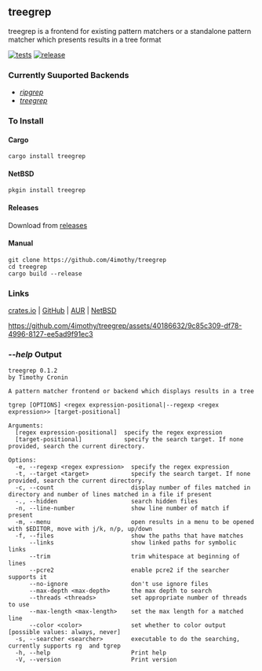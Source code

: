 ## treegrep

treegrep is a frontend for existing pattern matchers or a standalone pattern matcher which presents results in a tree format

[![tests](https://github.com/4imothy/treegrep/actions/workflows/ci.yml/badge.svg)](https://github.com/4imothy/treegrep/actions)
[![release](https://github.com/4imothy/treegrep/actions/workflows/cr.yml/badge.svg)](https://github.com/4imothy/treegrep/actions)

### Currently Suuported Backends
- *[ripgrep](https://github.com/BurntSushi/ripgrep)*
- *[treegrep](https://github.com/4imothy/treegrep)*

### To Install

#### Cargo
```
cargo install treegrep
```

#### NetBSD
```
pkgin install treegrep
```

#### Releases
Download from [releases](https://github.com/4imothy/treegrep/releases/)

#### Manual
```
git clone https://github.com/4imothy/treegrep
cd treegrep
cargo build --release
```

### Links
[crates.io](https://crates.io/crates/treegrep) | [GitHub](https://github.com/4imothy/treegrep) | [AUR](https://aur.archlinux.org/packages/treegrep-bin) | [NetBSD](https://mail-index.netbsd.org/pkgsrc-changes/2024/01/11/msg290674.html)


https://github.com/4imothy/treegrep/assets/40186632/9c85c309-df78-4996-8127-ee5ad9f91ec3


### *--help* Output
```
treegrep 0.1.2
by Timothy Cronin

A pattern matcher frontend or backend which displays results in a tree

tgrep [OPTIONS] <regex expression-positional|--regexp <regex expression>> [target-positional]

Arguments:
  [regex expression-positional]  specify the regex expression
  [target-positional]            specify the search target. If none provided, search the current directory.

Options:
  -e, --regexp <regex expression>  specify the regex expression
  -t, --target <target>            specify the search target. If none provided, search the current directory.
  -c, --count                      display number of files matched in directory and number of lines matched in a file if present
  -., --hidden                     search hidden files
  -n, --line-number                show line number of match if present
  -m, --menu                       open results in a menu to be opened with $EDITOR, move with j/k, n/p, up/down
  -f, --files                      show the paths that have matches
      --links                      show linked paths for symbolic links
      --trim                       trim whitespace at beginning of lines
      --pcre2                      enable pcre2 if the searcher supports it
      --no-ignore                  don't use ignore files
      --max-depth <max-depth>      the max depth to search
      --threads <threads>          set appropriate number of threads to use
      --max-length <max-length>    set the max length for a matched line
      --color <color>              set whether to color output [possible values: always, never]
  -s, --searcher <searcher>        executable to do the searching, currently supports rg  and tgrep
  -h, --help                       Print help
  -V, --version                    Print version
```
